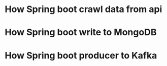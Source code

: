 # How Spring boot crawl data from api

# How Spring boot write to MongoDB

# How Spring boot producer to Kafka
